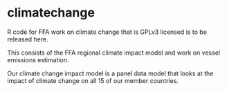 # climatechange

R code for FFA work on climate change that is GPLv3 licensed is to be released here.

This consists of the FFA regional climate impact model and work on vessel emissions estimation.

Our climate change impact model is a panel data model that looks at the impact of climate change on all 15  of our member countries.




